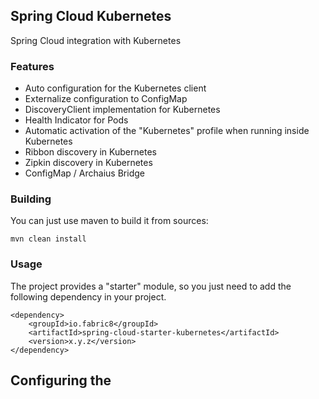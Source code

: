 Spring Cloud Kubernetes
-----------------------

Spring Cloud integration with Kubernetes

### Features

-   Auto configuration for the Kubernetes client
-   Externalize configuration to ConfigMap
-   DiscoveryClient implementation for Kubernetes
-   Health Indicator for Pods
-   Automatic activation of the "Kubernetes" profile when running inside Kubernetes
-   Ribbon discovery in Kubernetes
-   Zipkin discovery in Kubernetes
-   ConfigMap / Archaius Bridge


### Building

You can just use maven to build it from sources:

    mvn clean install
    
    
### Usage

The project provides a "starter" module, so you just need to add the following dependency in your project.
    
    <dependency>
        <groupId>io.fabric8</groupId>
        <artifactId>spring-cloud-starter-kubernetes</artifactId>
        <version>x.y.z</version>
    </dependency>
    
## Configuring the     
